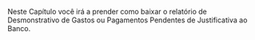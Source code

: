 Neste Capítulo você irá a prender como baixar o relatório de Desmonstrativo de Gastos ou Pagamentos Pendentes de Justificativa ao Banco.